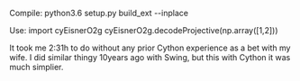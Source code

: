Compile:
python3.6 setup.py build_ext --inplace

Use:
import cyEisnerO2g
cyEisnerO2g.decodeProjective(np.array([1,2]))

It took me 2:31h to do without any prior Cython experience as a bet with my wife.
I did similar thingy 10years ago with Swing, but this with Cython it was much simplier.
